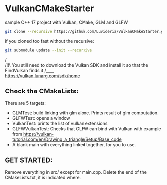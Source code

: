 # VulkanCMakeStarter
sample C++ 17 project with Vulkan, CMake, GLM and GLFW

```bash
git clone --recursive https://github.com/Luvideria/VulkanCMakeStarter.git
```

if you cloned too fast without the recursive:
```bash
git submodule update --init --recursive
```
  /\
 /!!\  You still need to download the Vulkan SDK and install it so that the FindVulkan finds it
/____\
https://vulkan.lunarg.com/sdk/home

## Check the CMakeLists:

There are 5 targets:
- GLMTest: build linking with glm alone. Prints result of glm computation.
- GLFWTest: opens a window
- VulkanTest: prints the list of vulkan extensions
- GLFWVulkanTest: Checks that GLFW can bind with Vulkan with example from https://vulkan-tutorial.com/en/Drawing_a_triangle/Setup/Base_code
- A blank main with everything linked together, for you to use.

## GET STARTED:

Remove everything in src/ except for main.cpp.
Delete the end of the CMakeLists.txt, it is indicated where.
